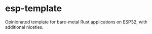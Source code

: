 # esp-template

Opinionated template for bare-metal Rust applications on ESP32, with additional
niceties.

